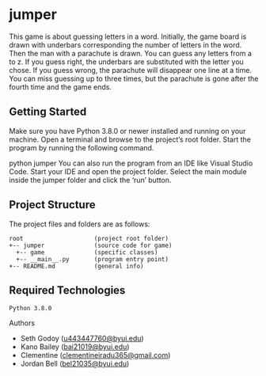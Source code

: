 # jumper

This game is about guessing letters in a word. 
Initially, the game board is drawn with underbars corresponding the number of letters in the word. 
Then the man with a parachute is drawn. 
You can guess any letters from a to z. 
If you guess right, the underbars are substituted with the letter you chose. 
If you guess wrong, the parachute will disappear one line at a time. 
You can miss guessing up to three times, but the parachute is gone after the fourth time and the game ends.

## Getting Started

Make sure you have Python 3.8.0 or newer installed and running on your machine. 
Open a terminal and browse to the project’s root folder. 
Start the program by running the following command.

python jumper
You can also run the program from an IDE like Visual Studio Code. 
Start your IDE and open the project folder. 
Select the main module inside the jumper folder and click the ‘run’ button.

## Project Structure
The project files and folders are as follows:
```
root                    (project root folder)
+-- jumper              (source code for game)
  +-- game              (specific classes)
  +-- __main__.py       (program entry point)
+-- README.md           (general info)
```

## Required Technologies
```
Python 3.8.0
```
Authors 
-	Seth Godoy (u443447760@byui.edu)
-	Kano Bailey (bai21019@byui.edu)
-	Clementine (clementineiradu365@gmail.com)
-	Jordan Bell (bel21035@byui.edu)
